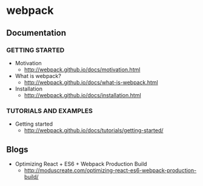 # webpack
## Documentation
### GETTING STARTED
* Motivation
  * http://webpack.github.io/docs/motivation.html
* What is webpack?
  * http://webpack.github.io/docs/what-is-webpack.html
* Installation
  * http://webpack.github.io/docs/installation.html

### TUTORIALS AND EXAMPLES
* Getting started
  * http://webpack.github.io/docs/tutorials/getting-started/

## Blogs
* Optimizing React + ES6 + Webpack Production Build
  * http://moduscreate.com/optimizing-react-es6-webpack-production-build/
